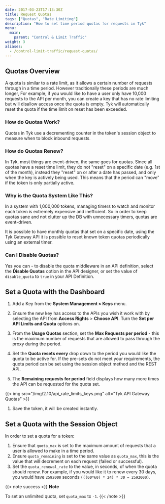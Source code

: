 ```yaml
---
date: 2017-03-23T17:13:30Z
title: Request Quotas
tags: ["Quotas", "Rate Limiting"]
description: "How to set time period quotas for requests in Tyk"
menu:
  main:
    parent: "Control & Limit Traffic"
weight: 3
aliases:
  - /control-limit-traffic/request-quotas/
---
```


## Quotas Overview

A quota is similar to a rate limit, as it allows a certain number of requests through in a time period. However traditionally these periods are much longer, For example, if you would like to have a user only have 10,000 requests to the API per month, you can create a key that has no rate limiting but will disallow access once the quota is empty. Tyk will automatically reset the quota if the time limit on reset has been exceeded.

### How do Quotas Work?

Quotas in Tyk use a decrementing counter in the token's session object to measure when to block inbound requests.

### How do Quotas Renew?

In Tyk, most things are event-driven, the same goes for quotas. Since all quotas have a reset time limit, they do not "reset" on a specific date (e.g. 1st of the month), instead they "reset" on or after a date has passed, and only when the key is actively being used. This means that the period can "move" if the token is only partially active.

### Why is the Quota System Like This?

In a system with 1,000,000 tokens, managing timers to watch and monitor each token is extremely expensive and inefficient. So in order to keep quotas sane and not clutter up the DB with unnecessary timers, quotas are event-driven.

It is possible to have monthly quotas that set on a specific date, using the Tyk Gateway API it is possible to reset known token quotas periodically using an external timer.

### Can I Disable Quotas?

Yes you can - to disable the quota middleware in an API definition, select the **Disable Quotas** option in the API designer, or set the value of `disable_quota` to `true` in your API Definition.

## Set a Quota with the Dashboard

1.  Add a Key from the **System Management > Keys** menu.

2.  Ensure the new key has access to the APIs you wish it work with by selecting the API from **Access Rights** > **Choose API**. Turn the **Set per API Limits and Quota** options on.

3.  From the **Usage Quotas** section, set the **Max Requests per period** - this is the maximum number of requests that are allowed to pass through the proxy during the period.

4.  Set the **Quota resets every** drop down to the period you would like the quota to be active for. If the pre-sets do not meet your requirements, the quota period can be set using the session object method and the REST API.

5.  The **Remaining requests for period** field displays how many more times the API can be requested for the quota set.

{{< img src="/img/2.10/api_rate_limits_keys.png" alt="Tyk API Gateway Quotas" >}}

1.  Save the token, it will be created instantly.

## Set a Quota with the Session Object

In order to set a quota for a token:

1. Ensure that `quota_max` is set to the maximum amount of requests that a user is allowed to make in a time period.
2. Ensure `quota_remaining` is set to the same value as `quota_max`, this is the value that will decrement on each request (failed or successful).
3. Set the `quota_renewal_rate` to the value, in seconds, of when the quota should renew. For example, if you would like it to renew every 30 days, you would have `2592000` seconds `(((60*60) * 24) * 30 = 2592000)`.

{{< note success >}}
**Note**

To set an unlimited quota, set `quota_max` to `-1`.
{{< /note >}}

[1]: /img/dashboard/system-management/usage_quotas_2.5.png
